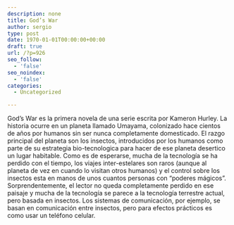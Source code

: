 ```yaml
---
description: none
title: God’s War
author: sergio
type: post
date: 1970-01-01T00:00:00+00:00
draft: true
url: /?p=926
seo_follow:
  - 'false'
seo_noindex:
  - 'false'
categories:
  - Uncategorized

---
```

God&#8217;s War es la primera novela de una serie escrita por Kameron Hurley. La historia ocurre en un planeta llamado Umayama, colonizado hace cientos de años por humanos sin ser nunca completamente domesticado. El razgo principal del planeta son los insectos, introducidos por los humanos como parte de su estrategia bio-tecnologica para hacer de ese planeta desertico un lugar habitable. Como es de esperarse, mucha de la tecnología se ha perdido con el tiempo, los viajes inter-estelares son raros (aunque al planeta de vez en cuando lo visitan otros humanos) y el control sobre los insectos esta en manos de unos cuantos personas con &#8220;poderes mágicos&#8221;. Sorprendentemente, el lector no queda completamente perdido en ese paisaje y mucha de la tecnología se parece a la tecnología terrestre actual, pero basada en insectos. Los sistemas de comunicación, por ejemplo, se basan en comunicación entre insectos, pero para efectos prácticos es como usar un teléfono celular.

&nbsp;
